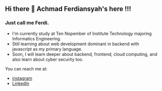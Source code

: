 ## Hi there 👋 Achmad Ferdiansyah's here !!!
### Just call me Ferdi.

- I'm currently study at Ten Nopember of Institute Technology majoring Informatics Engineering.
- Still learning about web development dominant in backend with javascript as my primary language.
- Soon, I will learn deeper about backend, frontend, cloud computing, and also learn about cyber security too.

You can reach me at:
- [instagram](https://www.instagram.com/achferdi/)
- [LinkedIn](https://www.linkedin.com/in/achmad-ferdiansyah-25b217220/)

